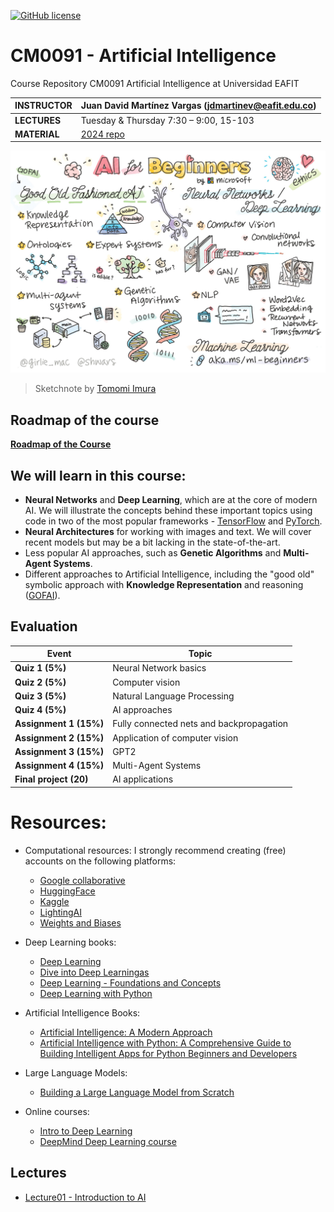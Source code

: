 [![GitHub license](https://img.shields.io/github/license/microsoft/AI-For-Beginners.svg)](https://github.com/microsoft/AI-For-Beginners/blob/main/LICENSE)
# CM0091 - Artificial Intelligence

Course Repository CM0091 Artificial Intelligence at Universidad EAFIT

| **INSTRUCTOR** | Juan David Martínez Vargas (jdmartinev@eafit.edu.co)   |
| -------------- | -------------------------------- |
| **LECTURES**   | Tuesday & Thursday 7:30 – 9:00, 15-103 |
| **MATERIAL**   | [2024 repo](https://github.com/jdmartinev/ArtificialIntelligenceIM/)  

![Summary of Introduction of AI content in a doodle](AI.jpg)
> Sketchnote by [Tomomi Imura](https://twitter.com/girlie_mac)

## Roadmap of the course

**[Roadmap of the Course](/Week01/Roadmap.md)**


## We will learn in this course:

* **Neural Networks** and **Deep Learning**, which are at the core of modern AI. We will illustrate the concepts behind these important topics using code in two of the most popular frameworks - [TensorFlow](http://Tensorflow.org) and [PyTorch](http://pytorch.org).
* **Neural Architectures** for working with images and text. We will cover recent models but may be a bit lacking in the state-of-the-art.
* Less popular AI approaches, such as **Genetic Algorithms** and **Multi-Agent Systems**.
* Different approaches to Artificial Intelligence, including the "good old" symbolic approach with **Knowledge Representation** and reasoning ([GOFAI](https://en.wikipedia.org/wiki/Symbolic_artificial_intelligence)).

## Evaluation
| **Event** | Topic  |
| -------------- | -------------------------------- |
| **Quiz 1 (5%)** | Neural Network basics   |
| **Quiz 2 (5%)** | Computer vision   |
| **Quiz 3 (5%)** | Natural Language Processing  |
| **Quiz 4 (5%)** | AI approaches  |
| **Assignment 1 (15%)** | Fully connected nets and backpropagation  |
| **Assignment 2 (15%)** | Application of computer vision  |
| **Assignment 3 (15%)** | GPT2  |
| **Assignment 4 (15%)** | Multi-Agent Systems  |
| **Final project (20)** | AI applications  

# Resources:
* Computational resources: I strongly recommend creating (free) accounts on the following platforms:
  - [Google collaborative](https://colab.research.google.com/)
  - [HuggingFace](https://huggingface.co/)
  - [Kaggle](https://www.kaggle.com/)
  - [LightingAI](https://lightning.ai/)
  - [Weights and Biases](https://wandb.ai/site)
  
* Deep Learning books:
  - [Deep Learning](https://www.deeplearningbook.org/)
  - [Dive into Deep Learningas](https://d2l.ai/)
  - [Deep Learning - Foundations and Concepts](https://www.bishopbook.com/)
  - [Deep Learning with Python](https://github.com/fchollet/deep-learning-with-python-notebooks)

* Artificial Intelligence Books:
  - [Artificial Intelligence: A Modern Approach](https://aima.cs.berkeley.edu/)
  - [Artificial Intelligence with Python: A Comprehensive Guide to Building Intelligent Apps for Python Beginners and Developers](https://www.amazon.com/Artificial-Intelligence-Python-Comprehensive-Intelligent/dp/178646439X)

* Large Language Models:
  - [Building a Large Language Model from Scratch](https://www.manning.com/books/build-a-large-language-model-from-scratch)
 
* Online courses:
  - [Intro to Deep Learning](http://introtodeeplearning.com/)
  - [DeepMind Deep Learning course](https://www.youtube.com/watch?v=7R52wiUgxZI)
 
## Lectures
  
- [Lecture01 - Introduction to AI](/Week01/)



